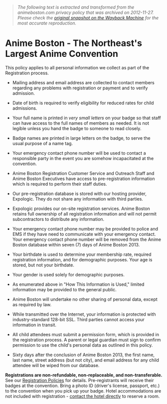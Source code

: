 > *The following text is extracted and transformed from the animeboston.com privacy policy that was archived on 2012-11-27. Please check the [original snapshot on the Wayback Machine](https://web.archive.org/web/20121127000408id_/http%3A//www.animeboston.com/registration/registration_privacy_policy) for the most accurate reproduction.*

# Anime Boston - The Northeast's Largest Anime Convention

This policy applies to all personal information we collect as part of the Registration process.

  * Mailing address and email address are collected to contact members regarding any problems with registration or payment and to verify admission.
  * Date of birth is required to verify eligibility for reduced rates for child admissions.
  * Your full name is printed in _very small letters_ on your badge so that staff can have access to the full names of members as needed. It is not legible unless you hand the badge to someone to read closely.
  * Badge names are printed in large letters on the badge, to serve the usual purpose of a name tag.
  * Your emergency contact phone number will be used to contact a responsible party in the event you are somehow incapacitated at the convention.


  * Anime Boston Registration Customer Service and Outreach Staff and Anime Boston Executives have access to pre-registration information which is required to perform their staff duties.
  * Our pre-registration database is stored with our hosting provider, Expologic. They do not share any information with third parties.
  * Expologic provides our on-site registration services. Anime Boston retains full ownership of all registration information and will not permit subcontractors to distribute any information.
  * Your emergency contact phone number may be provided to police and EMS if they have need to communicate with your emergency contact. Your emergency contact phone number will be removed from the Anime Boston database within seven (7) days of Anime Boston 2013.
  * Your birthdate is used to determine your membership rate, required registration information, and for demographic purposes. Your age is stored, but not your birthdate.
  * Your gender is used solely for demographic purposes.
  * As enumerated above in "How This Information is Used," limited information may be provided to the general public.
  * Anime Boston will undertake no other sharing of personal data, except as required by law.
  * While transmitted over the Internet, your information is protected with industry-standard 128-bit SSL. Third parties cannot access your information in transit.


  * All child attendees must submit a permission form, which is provided in the registration process. A parent or legal guardian must sign to confirm permission to use the child's personal data as outlined in this policy.
  * Sixty days after the conclusion of Anime Boston 2013, the first name, last name, street address (but not city), and email address for any child attendee will be wiped from our database.



**Registrations are non-refundable, non-replaceable, and non-transferable.** See our [Registration Policies](https://web.archive.org/registration/registration_policy/) for details. Pre-registrants will receive their badges at the convention. Bring a photo ID (driver's license, passport, etc.) to the convention when you pick up your badge. Hotel accommodations are not included with registration - [contact the hotel directly](https://web.archive.org/location/hotel_info/) to reserve a room.
